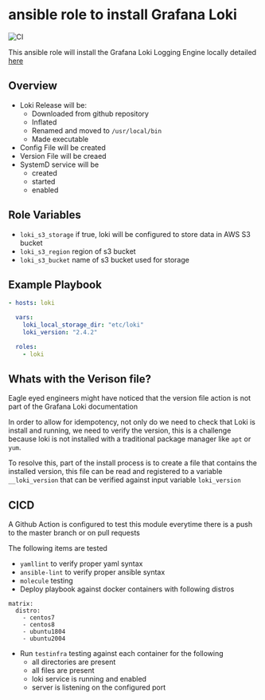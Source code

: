 # ansible role to install Grafana Loki
![CI](https://github.com/miarec/ansible-role-loki/actions/workflows/ci.yml/badge.svg?event=push)


This ansible role will install the Grafana Loki Logging Engine locally detailed [here](https://grafana.com/docs/loki/latest/installation/local/)

## Overview
 - Loki Release will be:
    - Downloaded from github repository
    - Inflated
    - Renamed and moved to `/usr/local/bin`
    - Made executable
 - Config File will be created
 - Version File will be creaed
 - SystemD service will be
    - created
    - started
    - enabled

## Role Variables

- `loki_s3_storage` if true, loki will be configured to store data in AWS S3 bucket
- `loki_s3_region` region of s3 bucket
- `loki_s3_bucket` name of s3 bucket used for storage


## Example Playbook

```yaml
- hosts: loki

  vars:
    loki_local_storage_dir: "etc/loki"
    loki_version: "2.4.2"

  roles:
    - loki
```

## Whats with the Verison file?
Eagle eyed engineers might have noticed that the version file action is not part of the Grafana Loki documentation

In order to allow for idempotency, not only do we need to check that Loki is install and running, we need to verify the version,  this is a challenge because loki is not installed with a traditional package manager like `apt` or `yum`.

To resolve this, part of the install process is to create a file that contains the installed version,   this file can be read and registered to a variable `__loki_version` that can be verified against input variable `loki_version`

## CICD
A Github Action is configured to test this module everytime there is a push to the master branch or on pull requests

The following items are tested
- `yamllint` to verify proper yaml syntax
- `ansible-lint` to verify proper ansible syntax
- `molecule` testing
- Deploy playbook against docker containers with following distros
```
matrix:
  distro:
    - centos7
    - centos8
    - ubuntu1804
    - ubuntu2004
```
- Run `testinfra` testing against each container for the following
  - all directories are present
  - all files are present
  - loki service is running and enabled
  - server is listening on the configured port

